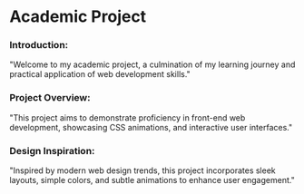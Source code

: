 # Academic Project

### Introduction:

"Welcome to my academic project, a culmination of my learning journey and practical application of web development skills."

### Project Overview:

"This project aims to demonstrate proficiency in front-end web development, showcasing CSS animations, and interactive user interfaces."

### Design Inspiration:

"Inspired by modern web design trends, this project incorporates sleek layouts, simple colors, and subtle animations to enhance user engagement."
